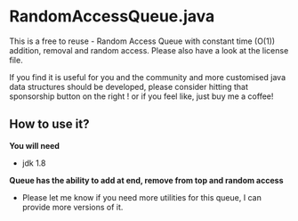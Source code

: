 # RandomAccessQueue.java

This is a free to reuse - Random Access Queue with constant time (O(1)) addition, removal and random access.
Please also have a look at the license file.

If you find it is useful for you and the community and more customised java data structures should be developed, 
please consider hitting that sponsorship button on the right ! or if you feel like, just buy me a coffee!

## How to use it?

**You will need**

- jdk 1.8


**Queue has the ability to add at end, remove from top and random access**

-  Please let me know if you need more utilities for this queue, I can provide more versions of it.


